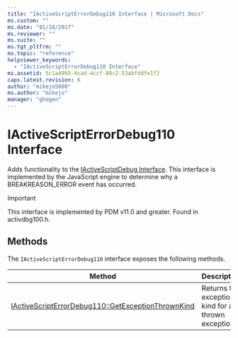 ```yaml
---
title: "IActiveScriptErrorDebug110 Interface | Microsoft Docs"
ms.custom: ""
ms.date: "01/18/2017"
ms.reviewer: ""
ms.suite: ""
ms.tgt_pltfrm: ""
ms.topic: "reference"
helpviewer_keywords: 
  - "IActiveScriptErrorDebug110 Interface"
ms.assetid: 5c1a4993-4cad-4ccf-89c2-53abfddfe1f2
caps.latest.revision: 6
author: "mikejo5000"
ms.author: "mikejo"
manager: "ghogen"
---
```

# IActiveScriptErrorDebug110 Interface
Adds functionality to the [IActiveScriptDebug Interface](../../winscript/reference/iactivescriptdebug-interface.md). This interface is implemented by the JavaScript engine to determine why a BREAKREASON_ERROR event has occurred.  
  
> [!IMPORTANT]
>  This interface is implemented by PDM v11.0 and greater. Found in activdbg100.h.  
  
## Methods  
 The `IActiveScriptErrorDebug110` interface exposes the following methods.  
  
|Method|Description|  
|------------|-----------------|  
|[IActiveScriptErrorDebug110::GetExceptionThrownKind](../../winscript/reference/iactivescripterrordebug110-getexceptionthrownkind.md)|Returns the exception kind for a thrown exception.|
